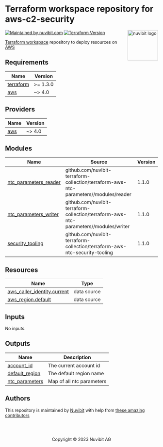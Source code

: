 # Terraform workspace repository for aws-c2-security

<!-- LOGO -->
<a href="https://nuvibit.com">
    <img src="https://nuvibit.com/images/logo/logo-nuvibit-square.png" alt="nuvibit logo" title="nuvibit" align="right" width="100" />
</a>

<!-- SHIELDS -->
[![Maintained by nuvibit.com][nuvibit-shield]][nuvibit-url]
[![Terraform Version][terraform-version-shield]][terraform-version-url]

<!-- DESCRIPTION -->
[Terraform workspace][terraform-workspace-url] repository to deploy resources on [AWS][aws-url]

<!-- BEGIN_TF_DOCS -->
## Requirements

| Name | Version |
|------|---------|
| <a name="requirement_terraform"></a> [terraform](#requirement\_terraform) | >= 1.3.0 |
| <a name="requirement_aws"></a> [aws](#requirement\_aws) | ~> 4.0 |

## Providers

| Name | Version |
|------|---------|
| <a name="provider_aws"></a> [aws](#provider\_aws) | ~> 4.0 |

## Modules

| Name | Source | Version |
|------|--------|---------|
| <a name="module_ntc_parameters_reader"></a> [ntc\_parameters\_reader](#module\_ntc\_parameters\_reader) | github.com/nuvibit-terraform-collection/terraform-aws-ntc-parameters//modules/reader | 1.1.0 |
| <a name="module_ntc_parameters_writer"></a> [ntc\_parameters\_writer](#module\_ntc\_parameters\_writer) | github.com/nuvibit-terraform-collection/terraform-aws-ntc-parameters//modules/writer | 1.1.0 |
| <a name="module_security_tooling"></a> [security\_tooling](#module\_security\_tooling) | github.com/nuvibit-terraform-collection/terraform-aws-ntc-security-tooling | 1.1.0 |

## Resources

| Name | Type |
|------|------|
| [aws_caller_identity.current](https://registry.terraform.io/providers/hashicorp/aws/latest/docs/data-sources/caller_identity) | data source |
| [aws_region.default](https://registry.terraform.io/providers/hashicorp/aws/latest/docs/data-sources/region) | data source |

## Inputs

No inputs.

## Outputs

| Name | Description |
|------|-------------|
| <a name="output_account_id"></a> [account\_id](#output\_account\_id) | The current account id |
| <a name="output_default_region"></a> [default\_region](#output\_default\_region) | The default region name |
| <a name="output_ntc_parameters"></a> [ntc\_parameters](#output\_ntc\_parameters) | Map of all ntc parameters |
<!-- END_TF_DOCS -->

<!-- AUTHORS -->
## Authors
This repository is maintained by [Nuvibit][nuvibit-url] with help from [these amazing contributors][contributors-url]

<!-- COPYRIGHT -->
<br />
<br />
<p align="center">Copyright &copy; 2023 Nuvibit AG</p>

<!-- MARKDOWN LINKS & IMAGES -->
[nuvibit-shield]: https://img.shields.io/badge/maintained%20by-nuvibit.com-%235849a6.svg?style=flat&color=1c83ba
[nuvibit-url]: https://nuvibit.com
[terraform-version-shield]: https://img.shields.io/badge/terraform-%3E%3D1.2-blue.svg?style=flat&color=blueviolet
[terraform-version-url]: https://developer.hashicorp.com/terraform/language/v1.2.x/upgrade-guides
[contributors-url]: https://github.com/nuvibit-terraform-collection/aws-c2-security/graphs/contributors
[terraform-workspace-url]: https://app.terraform.io/app/nuvibit-c2/workspaces/aws-c2-security
[aws-url]: https://aws.amazon.com